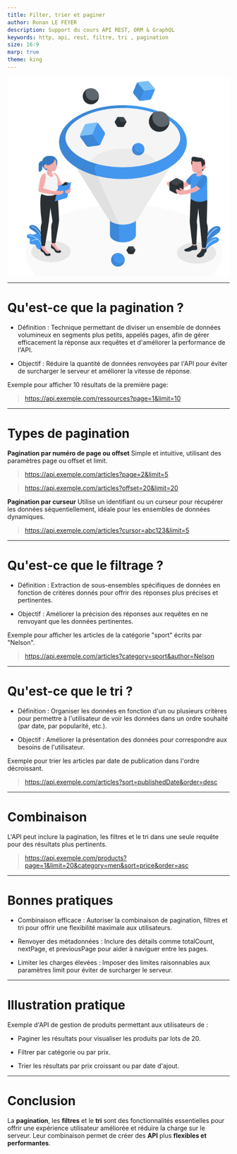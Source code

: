 ```yaml
---
title: Filter, trier et paginer
author: Ronan LE FEYER
description: Support du cours API REST, ORM & GraphQL
keywords: http, api, rest, filtre, tri , pagination
size: 16:9
marp: true
theme: king
---
```

<style scoped>
img[alt~="Filter-pagination"] {
  display: block;
  margin: 0 auto;
}
</style>
![Filter-pagination](resources/2.4.filtering-sorting-pagination.png)


---
<!-- paginate: true -->
<!-- footer: Filter, trier et paginer-->
# Qu'est-ce que la pagination ?
- Définition : Technique permettant de diviser un ensemble de données volumineux en segments plus petits, appelés pages, afin de gérer efficacement la réponse aux requêtes et d'améliorer la performance de l'API.

- Objectif : Réduire la quantité de données renvoyées par l'API pour éviter de surcharger le serveur et améliorer la vitesse de réponse.

Exemple pour afficher 10 résultats de la première page:
> https://api.exemple.com/ressources?page=1&limit=10

---
# Types de pagination

**Pagination par numéro de page ou offset**
Simple et intuitive, utilisant des paramètres page ou offset et limit.
> https://api.exemple.com/articles?page=2&limit=5

> https://api.exemple.com/articles?offset=20&limit=20

**Pagination par curseur**
Utilise un identifiant ou un curseur pour récupérer les données séquentiellement, idéale pour les ensembles de données dynamiques.
> https://api.exemple.com/articles?cursor=abc123&limit=5

---
# Qu'est-ce que le filtrage ?
- Définition : Extraction de sous-ensembles spécifiques de données en fonction de critères donnés pour offrir des réponses plus précises et pertinentes.

- Objectif : Améliorer la précision des réponses aux requêtes en ne renvoyant que les données pertinentes.

Exemple pour afficher les articles de la catégorie "sport" écrits par "Nelson".
> https://api.exemple.com/articles?category=sport&author=Nelson

---
# Qu'est-ce que le tri ?
- Définition : Organiser les données en fonction d'un ou plusieurs critères pour permettre à l'utilisateur de voir les données dans un ordre souhaité (par date, par popularité, etc.).

- Objectif : Améliorer la présentation des données pour correspondre aux besoins de l'utilisateur.

Exemple pour trier les articles par date de publication dans l'ordre décroissant.
> https://api.exemple.com/articles?sort=publishedDate&order=desc

---
# Combinaison 
 L'API peut inclure la pagination, les filtres et le tri dans une seule requête pour des résultats plus pertinents.

 > https://api.exemple.com/products?page=1&limit=20&category=men&sort=price&order=asc

 ---
 # Bonnes pratiques
- Combinaison efficace : Autoriser la combinaison de pagination, filtres et tri pour offrir une flexibilité maximale aux utilisateurs.

- Renvoyer des métadonnées : Inclure des détails comme totalCount, nextPage, et previousPage pour aider à naviguer entre les pages.

- Limiter les charges élevées : Imposer des limites raisonnables aux paramètres limit pour éviter de surcharger le serveur.

---
# Illustration pratique

Exemple d'API de gestion de produits permettant aux utilisateurs de :
- Paginer les résultats pour visualiser les produits par lots de 20.

- Filtrer par catégorie ou par prix.

- Trier les résultats par prix croissant ou par date d'ajout.

---
# Conclusion

La **pagination**, les **filtres** et le **tri** sont des fonctionnalités essentielles pour offrir une expérience utilisateur améliorée et réduire la charge sur le serveur. Leur combinaison permet de créer des **API** plus **flexibles et performantes**.
